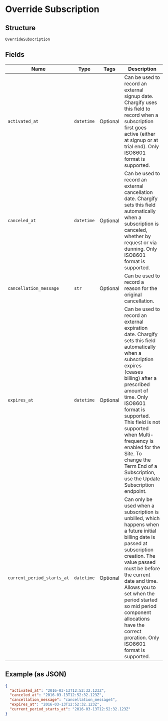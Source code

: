 
# Override Subscription

## Structure

`OverrideSubscription`

## Fields

| Name | Type | Tags | Description |
|  --- | --- | --- | --- |
| `activated_at` | `datetime` | Optional | Can be used to record an external signup date. Chargify uses this field to record when a subscription first goes active (either at signup or at trial end). Only ISO8601 format is supported. |
| `canceled_at` | `datetime` | Optional | Can be used to record an external cancellation date. Chargify sets this field automatically when a subscription is canceled, whether by request or via dunning. Only ISO8601 format is supported. |
| `cancellation_message` | `str` | Optional | Can be used to record a reason for the original cancellation. |
| `expires_at` | `datetime` | Optional | Can be used to record an external expiration date. Chargify sets this field automatically when a subscription expires (ceases billing) after a prescribed amount of time. Only ISO8601 format is supported. This field is not supported when Multi-frequency is enabled for the Site. To change the Term End of a Subscription, use the Update Subscription endpoint. |
| `current_period_starts_at` | `datetime` | Optional | Can only be used when a subscription is unbilled, which happens when a future initial billing date is passed at subscription creation. The value passed must be before the current date and time. Allows you to set when the period started so mid period component allocations have the correct proration. Only ISO8601 format is supported. |

## Example (as JSON)

```json
{
  "activated_at": "2016-03-13T12:52:32.123Z",
  "canceled_at": "2016-03-13T12:52:32.123Z",
  "cancellation_message": "cancellation_message4",
  "expires_at": "2016-03-13T12:52:32.123Z",
  "current_period_starts_at": "2016-03-13T12:52:32.123Z"
}
```


